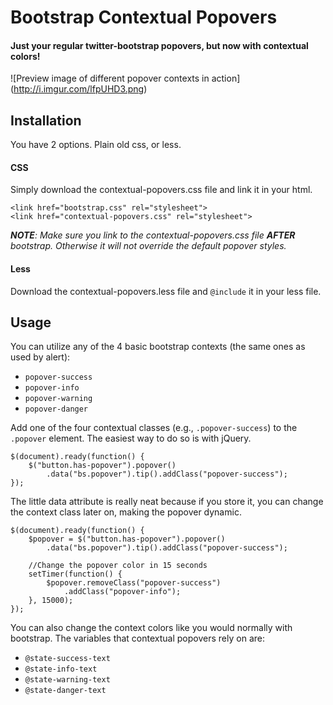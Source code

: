 # Bootstrap Contextual Popovers

#### Just your regular twitter-bootstrap popovers, but now with contextual colors!

![Preview image of different popover contexts in action]
(http://i.imgur.com/lfpUHD3.png)

## Installation

You have 2 options. Plain old css, or less.

#### CSS

Simply download the contextual-popovers.css file and link it in your html.
```
<link href="bootstrap.css" rel="stylesheet">
<link href="contextual-popovers.css" rel="stylesheet">
```
_**NOTE**: Make sure you link to the contextual-popovers.css file **AFTER** bootstrap.
Otherwise it will not override the default popover styles._

#### Less

Download the contextual-popovers.less file and `@include` it in your less file.

## Usage

You can utilize any of the 4 basic bootstrap contexts (the same ones as used by alert):

- `popover-success`
- `popover-info`
- `popover-warning`
- `popover-danger`

Add one of the four contextual classes (e.g., `.popover-success`) to the `.popover`
element. The easiest way to do so is with jQuery.
```
$(document).ready(function() {
    $("button.has-popover").popover()
        .data("bs.popover").tip().addClass("popover-success");
});
```
The little data attribute is really neat because if you store it, you can change
the context class later on, making the popover dynamic.
```
$(document).ready(function() {
    $popover = $("button.has-popover").popover()
        .data("bs.popover").tip().addClass("popover-success");

    //Change the popover color in 15 seconds
    setTimer(function() {
        $popover.removeClass("popover-success")
            .addClass("popover-info");
    }, 15000);
});
```

You can also change the context colors like you would normally with bootstrap.
The variables that contextual popovers rely on are:

* `@state-success-text`
* `@state-info-text`
* `@state-warning-text`
* `@state-danger-text`
